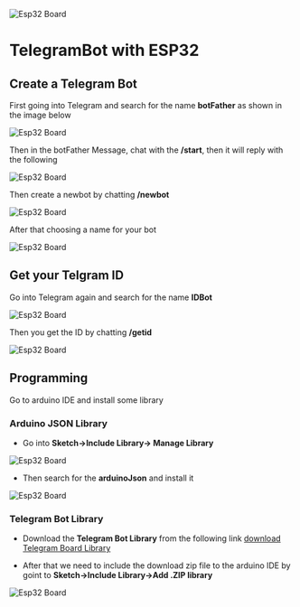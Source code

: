 ![Esp32 Board](https://github.com/Theara-Seng/IOT_ESP32/blob/main/telegram_bot/esp32.jpg)

# TelegramBot with ESP32 

## Create a Telegram Bot

First going into Telegram and search for the name **botFather** as shown in the image below

![Esp32 Board](https://github.com/Theara-Seng/IOT_ESP32/blob/main/telegram_bot/image/botfather.png)

Then in the botFather Message, chat with the **/start**, then it will reply with the following

![Esp32 Board](https://github.com/Theara-Seng/IOT_ESP32/blob/main/telegram_bot/image/start.png)

Then create a newbot by chatting **/newbot**

![Esp32 Board](https://github.com/Theara-Seng/IOT_ESP32/blob/main/telegram_bot/image/newbot.png)

After that choosing a name for your bot

![Esp32 Board](https://github.com/Theara-Seng/IOT_ESP32/blob/main/telegram_bot/image/led_control.png)


## Get your Telgram ID

Go into Telegram again and search for the name **IDBot** 

![Esp32 Board](https://github.com/Theara-Seng/IOT_ESP32/blob/main/telegram_bot/image/idbot.png)

Then you get the ID by chatting **/getid**

![Esp32 Board](https://github.com/Theara-Seng/IOT_ESP32/blob/main/telegram_bot/image/get_id.png)


## Programming 

Go to arduino IDE and install some library

### Arduino JSON Library

* Go into **Sketch->Include Library-> Manage Library**


![Esp32 Board](https://github.com/Theara-Seng/IOT_ESP32/blob/main/telegram_bot/image/include_libarary.png)

* Then search for the **arduinoJson** and install it


![Esp32 Board](https://github.com/Theara-Seng/IOT_ESP32/blob/main/telegram_bot/image/arduinojson.png)

### Telegram Bot Library

* Download the **Telegram Bot Library** from the following link [download Telegram Board Library](https://github.com/witnessmenow/Universal-Arduino-Telegram-Bot)

* After that we need to include the download zip file to the arduino IDE by goint to **Sketch->Include Library->Add .ZIP library**


![Esp32 Board](https://github.com/Theara-Seng/IOT_ESP32/blob/main/telegram_bot/image/add_zip_file.png)




